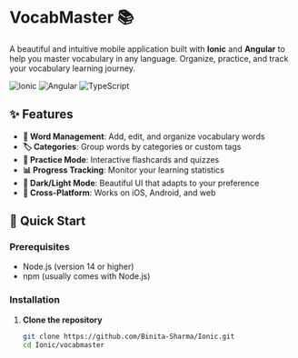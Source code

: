 # VocabMaster 📚

A beautiful and intuitive mobile application built with **Ionic** and **Angular** to help you master vocabulary in any language. Organize, practice, and track your vocabulary learning journey.

![Ionic](https://img.shields.io/badge/Ionic-%233880FF.svg?style=for-the-badge&logo=Ionic&logoColor=white)
![Angular](https://img.shields.io/badge/Angular-%23DD0031.svg?style=for-the-badge&logo=angular&logoColor=white)
![TypeScript](https://img.shields.io/badge/TypeScript-%23007ACC.svg?style=for-the-badge&logo=typescript&logoColor=white)

## ✨ Features

- **📖 Word Management**: Add, edit, and organize vocabulary words
- **🏷️ Categories**: Group words by categories or custom tags
- **🎯 Practice Mode**: Interactive flashcards and quizzes
- **📊 Progress Tracking**: Monitor your learning statistics
- **🌙 Dark/Light Mode**: Beautiful UI that adapts to your preference
- **📱 Cross-Platform**: Works on iOS, Android, and web

## 🚀 Quick Start

### Prerequisites

- Node.js (version 14 or higher)
- npm (usually comes with Node.js)

### Installation

1. **Clone the repository**
   ```bash
   git clone https://github.com/Binita-Sharma/Ionic.git
   cd Ionic/vocabmaster
